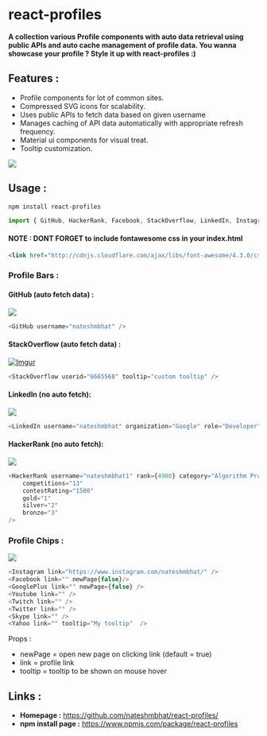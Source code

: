 # react-profiles

**A collection various Profile components with auto data retrieval using public APIs and auto cache management of profile data. You wanna showcase your profile ? Style it up with react-profiles :)**


## Features : 
+ Profile components for lot of common sites.
+ Compressed SVG icons for scalability.
+ Uses public APIs to fetch data based on given username
+ Manages caching of API data automatically with appropriate refresh frequency.
+ Material ui components for visual treat.
+ Tooltip customization.


[![](https://i.imgur.com/Y6zaXQp.gif)](#)


## Usage : 

```npm
npm install react-profiles
```


```js
import { GitHub, HackerRank, Facebook, StackOverflow, LinkedIn, Instagram, GooglePlus, Youtube, Yahoo, Twitch, Twitter, Skype } from 'react-profiles';

```

#### **NOTE : DONT FORGET to include fontawesome css in your index.html**
```html
<link href="http://cdnjs.cloudflare.com/ajax/libs/font-awesome/4.3.0/css/font-awesome.css" rel="stylesheet"  type='text/css'>
```




### Profile Bars : 



#### GitHub (auto fetch data) : 
[![](https://i.imgur.com/6Rmbhqe.png)](#)

```js
<GitHub username="nateshmbhat" />
```


#### StackOverflow (auto fetch data) : 
[![Imgur](https://imgur.com/LB4rfpI.png)](#)

```js
<StackOverflow userid="6665568" tooltip="custom tooltip" />
```


#### LinkedIn (no auto fetch): 

[![](https://i.imgur.com/AypR95e.png)](#)
```js
<LinkedIn username="nateshmbhat" organization="Google" role="Developer" />
```


#### HackerRank (no auto fetch): 

[![](https://i.imgur.com/AKEDXii.png)](#)
```js
<HackerRank username="nateshmbhat1" rank={4900} category="Algorithm Practice"
    competitions="13"
    contestRating="1500"
    gold="1"
    silver="2"
    bronze="3"
/>
```




### Profile Chips : 

[![](https://imgur.com/XZ2S0JX.png)](#)

```js
<Instagram link="https://www.instagram.com/nateshmbhat/" />
<Facebook link="" newPage{false}/>
<GooglePlus link="" newPage={false} />
<Youtube link="" />
<Twitch link="" />
<Twitter link="" />
<Skype link="" />
<Yahoo link="" tooltip="My tooltip"  />
```



Props :
 
+ newPage = open new page on clicking link (default = true)
+ link = profile link
+ tooltip = tooltip to be shown on mouse hover


## Links : 
+ **Homepage :** https://github.com/nateshmbhat/react-profiles/
+ **npm install page :** https://www.npmjs.com/package/react-profiles
